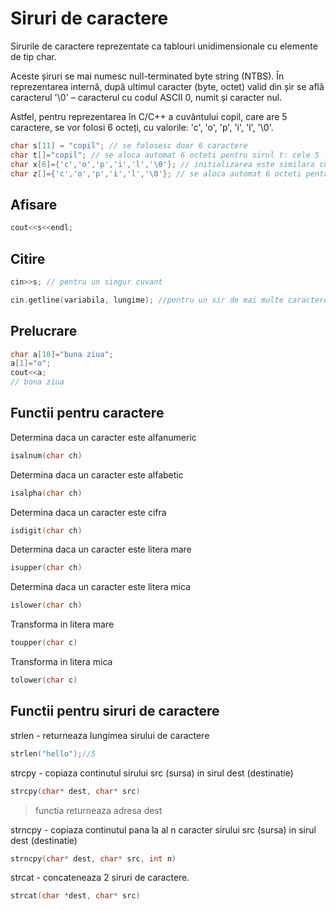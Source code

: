 # Siruri de caractere
Sirurile de caractere reprezentate ca tablouri unidimensionale cu elemente de tip char.

Aceste șiruri se mai numesc null-terminated byte string (NTBS). În reprezentarea internă, după ultimul caracter (byte, octet) valid din șir se află caracterul '\0' – caracterul cu codul ASCII 0, numit și caracter nul.

Astfel, pentru reprezentarea în C/C++ a cuvântului copil, care are 5 caractere, se vor folosi 6 octeți, cu valorile: 'c', 'o', 'p', 'i', 'l', '\0'.

```cpp
char s[11] = "copil"; // se folosesc doar 6 caractere
char t[]="copil"; // se aloca automat 6 octeti pentru sirul t: cele 5 litere si caracterul nul \0
char x[6]={'c','o','p','i','l','\0'}; // initializarea este similara cu cea a unui tablou oarecare - sirurile de caractere sunt tablouri
char z[]={'c','o','p','i','l','\0'}; // se aloca automat 6 octeti pentru sir
```

## Afisare
```cpp
cout<<s<<endl;
```

## Citire 
```cpp
cin>>s; // pentru un singur cuvant
```
```cpp
cin.getline(variabila, lungime); //pentru un sir de mai multe caractere
```
## Prelucrare
```cpp
char a[10]="buna ziua";
a[1]="o";
cout<<a;
// bona ziua
```
## Functii pentru caractere
Determina daca un caracter este alfanumeric
```cpp
isalnum(char ch)
```
Determina daca un caracter este alfabetic
```cpp
isalpha(char ch)
```
Determina daca un caracter este cifra 
```cpp
isdigit(char ch)
```

Determina daca un caracter este litera mare 
```cpp
isupper(char ch)
```
Determina daca un caracter este litera mica 
```cpp
islower(char ch)
```
Transforma in litera mare
```cpp
toupper(char c)
```
Transforma in litera mica 
```cpp
tolower(char c)
```
## Functii pentru siruri de caractere
strlen - returneaza lungimea sirului de caractere
```cpp
strlen("hello");//5
```
strcpy - copiaza continutul sirului src (sursa) in sirul dest (destinatie)
```cpp
strcpy(char* dest, char* src) 
```
> functia returneaza adresa dest

strncpy - copiaza continutul pana la al n caracter sirului src (sursa) in sirul dest (destinatie)
```cpp
strncpy(char* dest, char* src, int n) 
```
strcat - concateneaza 2 siruri de caractere. 
```cpp
strcat(char *dest, char* src)
```

